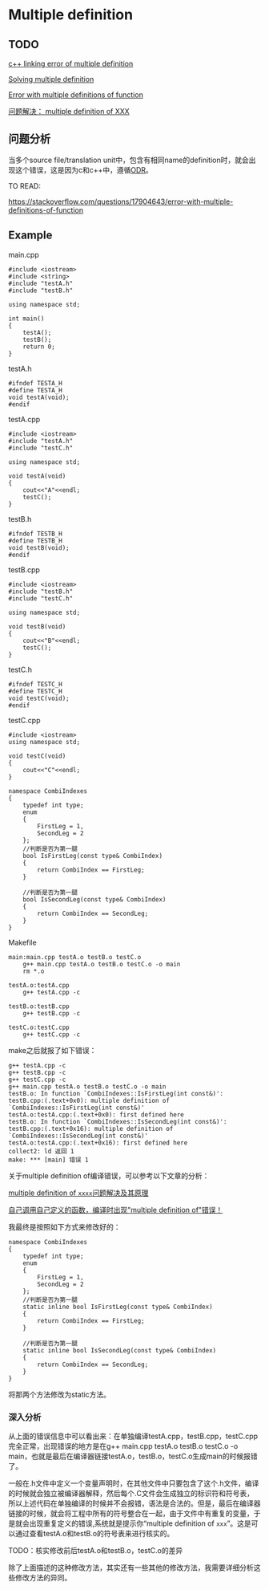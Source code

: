 # Multiple definition



## TODO

[c++ linking error of multiple definition](https://ubuntuforums.org/showthread.php?t=1660856)

[Solving multiple definition](http://www.cplusplus.com/forum/unices/5784/)

[Error with multiple definitions of function](https://stackoverflow.com/questions/17904643/error-with-multiple-definitions-of-function)

[问题解决： multiple definition of XXX](https://blog.csdn.net/liyuefeilong/article/details/44071053)



## 问题分析

当多个source file/translation unit中，包含有相同name的definition时，就会出现这个错误，这是因为c和c++中，遵循[ODR](https://en.cppreference.com/w/cpp/language/definition)。



TO READ:

https://stackoverflow.com/questions/17904643/error-with-multiple-definitions-of-function



## Example

main.cpp

```
#include <iostream>
#include <string>
#include "testA.h"
#include "testB.h"
 
using namespace std;
 
int main()
{
    testA();
    testB();
    return 0;
}
```
testA.h

```
#ifndef TESTA_H
#define TESTA_H
void testA(void);
#endif
```
testA.cpp

```
#include <iostream>
#include "testA.h"
#include "testC.h"
 
using namespace std;
 
void testA(void)
{
    cout<<"A"<<endl;
    testC();
}
```
testB.h

```
#ifndef TESTB_H
#define TESTB_H
void testB(void);
#endif
```
testB.cpp

```
#include <iostream>
#include "testB.h"
#include "testC.h"
 
using namespace std;
 
void testB(void)
{
    cout<<"B"<<endl;
    testC();
}

```

testC.h

```
#ifndef TESTC_H
#define TESTC_H
void testC(void);
#endif
```
testC.cpp

```
#include <iostream>
using namespace std;
 
void testC(void)
{
    cout<<"C"<<endl;
}

namespace CombiIndexes
{
	typedef int type;
	enum
	{
		FirstLeg = 1,
		SecondLeg = 2
	};
	//判断是否为第一腿
	bool IsFirstLeg(const type& CombiIndex)
	{
		return CombiIndex == FirstLeg;
	}

	//判断是否为第一腿
	bool IsSecondLeg(const type& CombiIndex)
	{
		return CombiIndex == SecondLeg;
	}
}

```

Makefile

```
main:main.cpp testA.o testB.o testC.o
    g++ main.cpp testA.o testB.o testC.o -o main
    rm *.o
 
testA.o:testA.cpp
    g++ testA.cpp -c
 
testB.o:testB.cpp
    g++ testB.cpp -c
 
testC.o:testC.cpp
    g++ testC.cpp -c
```
make之后就报了如下错误：

```
g++ testA.cpp -c
g++ testB.cpp -c
g++ testC.cpp -c
g++ main.cpp testA.o testB.o testC.o -o main
testB.o: In function `CombiIndexes::IsFirstLeg(int const&)':
testB.cpp:(.text+0x0): multiple definition of `CombiIndexes::IsFirstLeg(int const&)'
testA.o:testA.cpp:(.text+0x0): first defined here
testB.o: In function `CombiIndexes::IsSecondLeg(int const&)':
testB.cpp:(.text+0x16): multiple definition of `CombiIndexes::IsSecondLeg(int const&)'
testA.o:testA.cpp:(.text+0x16): first defined here
collect2: ld 返回 1
make: *** [main] 错误 1
```
关于multiple definition of编译错误，可以参考以下文章的分析：

[multiple definition of `xxxx`问题解决及其原理](http://blog.csdn.net/mantis_1984/article/details/53571758)

[自己调用自己定义的函数，编译时出现"multiple definition of"错误！](http://bbs.csdn.net/topics/390032683)

我最终是按照如下方式来修改好的：

```
namespace CombiIndexes
{
	typedef int type;
	enum
	{
		FirstLeg = 1,
		SecondLeg = 2
	};
	//判断是否为第一腿
	static inline bool IsFirstLeg(const type& CombiIndex)
	{
		return CombiIndex == FirstLeg;
	}

	//判断是否为第一腿
	static inline bool IsSecondLeg(const type& CombiIndex)
	{
		return CombiIndex == SecondLeg;
	}
}
```
将那两个方法修改为static方法。

### 深入分析
从上面的错误信息中可以看出来：在单独编译testA.cpp，testB.cpp，testC.cpp完全正常，出现错误的地方是在g++ main.cpp testA.o testB.o testC.o -o main，也就是最后在编译器链接testA.o，testB.o，testC.o生成main的时候报错了。

 一般在.h文件中定义一个变量声明时，在其他文件中只要包含了这个.h文件，编译的时候就会独立被编译器解释，然后每个.C文件会生成独立的标识符和符号表，所以上述代码在单独编译的时候并不会报错，语法是合法的。但是，最后在编译器链接的时候，就会将工程中所有的符号整合在一起，由于文件中有重复的变量，于是就会出现重复定义的错误,系统就是提示你“multiple definition of `xxx`”。这是可以通过查看testA.o和testB.o的符号表来进行核实的。

 TODO：核实修改前后testA.o和testB.o，testC.o的差异

 除了上面描述的这种修改方法，其实还有一些其他的修改方法，我需要详细分析这些修改方法的异同。